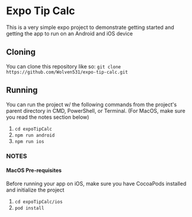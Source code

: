 # Expo Tip Calc

This is a very simple expo project to demonstrate getting started and getting the app to run on an Android and iOS device

## Cloning

You can clone this repository like so: `git clone https://github.com/Wolven531/expo-tip-calc.git`

## Running

You can run the project w/ the following commands from the project's parent directory in CMD, PowerShell, or Terminal. (For MacOS, make sure you read the notes section below)

1. `cd expoTipCalc`
1. `npm run android`
1. `npm run ios`

### NOTES

#### MacOS Pre-requisites

Before running your app on iOS, make sure you have CocoaPods installed and initialize the project

1. `cd expoTipCalc/ios`
1. `pod install`
